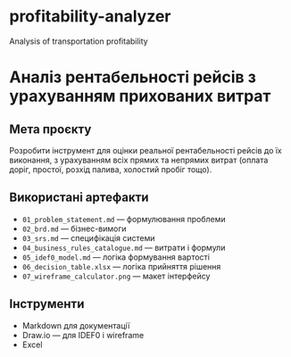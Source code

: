 # profitability-analyzer
Analysis of transportation profitability

# Аналіз рентабельності рейсів з урахуванням прихованих витрат

## Мета проєкту

Розробити інструмент для оцінки реальної рентабельності рейсів до їх виконання, з урахуванням всіх прямих та непрямих витрат (оплата доріг, простої, розхід палива, холостий пробіг тощо).

## Використані артефакти

- `01_problem_statement.md` — формулювання проблеми
- `02_brd.md` — бізнес-вимоги
- `03_srs.md` — специфікація системи
- `04_business_rules_catalogue.md` — витрати і формули
- `05_idef0_model.md` — логіка формування вартості
- `06_decision_table.xlsx` — логіка прийняття рішення
- `07_wireframe_calculator.png` — макет інтерфейсу

## Інструменти

- Markdown для документації
- Draw.io — для IDEF0 і wireframe
- Excel
